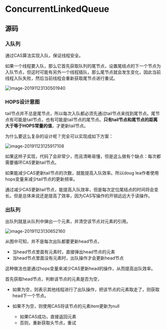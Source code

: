 # ConcurrentLinkedQueue



## 源码



### 入队列

通过CAS算法实现入队，保证线程安全。

如果一个线程要入队，那么它首先获取队列的尾节点，设置尾结点的下一个节点为入队节点，但这时可能有另外一个线程插队，那么尾节点就会发生变化，因此当前线程入队失败，然后当前线程会重新获取尾节点进行重试。

![image-20191123130501940](https://tva1.sinaimg.cn/large/006y8mN6gy1g97w3gab7pj31ia0ts7wh.jpg)



### HOPS设计意图

tail节点并不总是尾节点，所以每次入队都必须先通过tail节点来找到尾节点。尾节点有可能是tail节点，也有可能是tail节点的尾节点。**只有tail节点和尾节点的距离大于等于HOPS常量的值**，才更新tail节点。

为什么要这么复杂的设计呢？完全可以实现成如下方案：

![image-20191123125917108](https://tva1.sinaimg.cn/large/006y8mN6gy1g97vxi1qhmj316e0f075x.jpg)

如果这样子实现，代码了会非常少，而且清晰易懂，但是这么做有个缺点：每次都需要循环CAS更新tail节点。

如果能减少CAS更新tail节点的次数，就能提高入队效率。所以doug lea作者使用hops变量来减少tail节点的更新频率。

通过减少CAS更新tail节点，能提高入队效率，但是每次定位尾结点的时间将会变长。但是总体来说还是提高了效率，因为CAS写操作的开销远远大于读操作。





### 出队列

出队列就是从队列中弹出一个元素，并清空该节点对元素的引用。

![image-20191123130652160](https://tva1.sinaimg.cn/large/006y8mN6gy1g97w5czuw5j319c0tytxu.jpg)

从图中可知，并不是每次出队都要更新head节点，

- 当head节点里面有元素时，直接弹出head节点的元素
- 当head节点里面没有元素时，出队操作才会更新head节点

这种做法也是通过hops变量来减少CAS更新head的操作，从而提高出队效率。



首先获取head节点，判断该节点的元素是否为空，

- 如果为空，则表示其他线程进行了出队操作，把该节点的元素取走了，则获取head下一个节点。

- 如果不为空，则使用CAS将该节点的元素item更新为null
  - 如果CAS成功，直接返回元素
  - 否则，重新获取头节点，重试